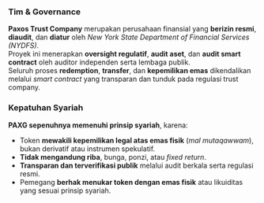 ### Tim & Governance

**Paxos Trust Company** merupakan perusahaan finansial yang **berizin resmi**, **diaudit**, dan **diatur** oleh _New York State Department of Financial Services (NYDFS)_.  
Proyek ini menerapkan **oversight regulatif**, **audit aset**, dan **audit smart contract** oleh auditor independen serta lembaga publik.  
Seluruh proses **redemption**, **transfer**, dan **kepemilikan emas** dikendalikan melalui _smart contract_ yang transparan dan tunduk pada regulasi trust company.

### Kepatuhan Syariah

**PAXG sepenuhnya memenuhi prinsip syariah**, karena:

- Token **mewakili kepemilikan legal atas emas fisik** (_mal mutaqawwam_), bukan derivatif atau instrumen spekulatif.
- **Tidak mengandung riba**, bunga, ponzi, atau _fixed return_.
- **Transparan dan terverifikasi publik** melalui audit berkala serta regulasi resmi.
- Pemegang **berhak menukar token dengan emas fisik** atau likuiditas yang sesuai prinsip syariah.

